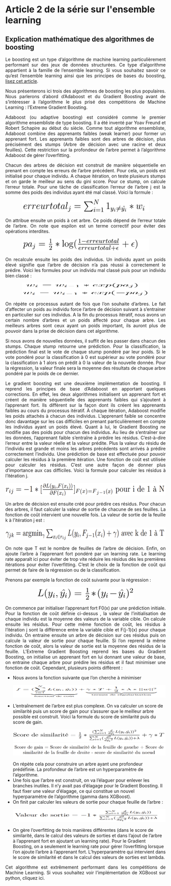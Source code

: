# Article 2 de la série sur l'ensemble learning
## Explication mathématique des algorithmes de boosting 

<p align="justify">
Le boosting est un type d’algorithme de machine learning particulièrement performant sur des jeux de données structurées. Ce type d’algorithme appartient à la famille de l’ensemble learning. Si vous souhaitez savoir ce qu’est l’ensemble learning ainsi que les principes de bases du boosting, <a href="">lisez cet article</a>.
</p>

<p align="justify">
Nous présenterons ici trois des algorithmes de boosting les plus populaires. Nous parlerons d’abord d’Adaboost et du Gradient Boosting avant de s’intéresser à l’algorithme le plus prisé des compétitions de Machine Learning : l’Extreme Gradient Boosting.
</p>

<p align="justify">
Adaboost (ou adaptive boosting) est considéré comme le premier algorithme ensembliste de type boosting. Il a été inventé par Yoav Freund et Robert Schapire au début du siècle. Comme tout algorithme ensembliste, Adaboost combine des apprenants faibles (weak learner) pour former un apprenant fort. Les apprenants faibles sont des arbres de décision, plus précisément des stumps (Arbre de décision avec une racine et deux feuilles). Cette restriction sur la profondeur de l’arbre permet à l’algorithme Adaboost de gérer l’overfitting. </p>

<p align="justify">
Chacun des arbres de décision est construit de manière séquentielle en prenant en compte les erreurs de l’arbre précédent. Pour cela, un poids est initialisé pour chaque individu. A chaque itération, on teste plusieurs stumps et on garde le meilleur au sens du gini score. Pour ce stump, on calcule l’erreur totale. Pour une tâche de classification l’erreur de l’arbre j est la somme des poids des individus ayant été mal classé. Voici la formule :
</p>

<p align="center">
  <img width="400" height="40" src="/Pictures/Image1.png">
</p>

<p align="justify">
On attribue ensuite un poids à cet arbre. Ce poids dépend de l’erreur totale de l’arbre. On note que espilon est un terme correctif pour éviter des opérations interdites.
</p>

<p align="center">
  <img width="400" height="40" src="/Pictures/Image2.png">
</p>

<p align="justify">
On recalcule ensuite les poids des individus. Un individu ayant un poids élevé signifie que l’arbre de décision n’a pas réussi à correctement le prédire. Voici les formules pour un individu mal classé puis pour un individu bien classé :
</p>

<p align="center">
  <img width="400" height="40" src="/Pictures/Image3.png">
</p>

<p align="justify">
On répète ce processus autant de fois que l’on souhaite d’arbres. Le fait d’affecter un poids au individu force l’arbre de décision suivant à s’entrainer en particulier sur ces individus. A la fin du processus itératif, nous avons un certain nombre d’arbres et un poids affecté pour chaque arbre. Les meilleurs arbres sont ceux ayant un poids important, ils auront plus de pouvoir dans la prise de décision dans cet algorithme. 
</p>

<p align="justify">
Si nous avons de nouvelles données, il suffit de les passer dans chacun des stumps. Chaque stump retourne une prédiction. Pour la classification, la prédiction final est le vote de chaque stump pondéré par leur poids. Si le vote pondéré pour la classification à 0 est supérieur au vote pondéré pour la classification à 1 alors on prédit à 0 la valeur de la nouvelle donnée. Pour la régression, la valeur finale sera la moyenne des résultats de chaque arbre pondéré par le poids de ce dernier. 
</p>

<p align="justify">
Le gradient boosting est une deuxième implémentation de boosting. Il reprend les principes de base d’Adaboost en apportant quelques corrections. En effet, les deux algorithmes initialisent un apprenant fort et créent de manière séquentielle des apprenants faibles qui s’ajoutent à l’apprenant fort. Ils diffèrent sur la façon dont ils créent les apprenants faibles au cours du processus itératif. À chaque itération, Adaboost modifie les poids attachés à chacun des individus. L’apprenant faible se concentre donc davantage sur les cas difficiles en prenant particulièrement en compte les individus ayant un poids élevé. Quant à lui, le Gradient Boosting ne modifie pas des poids pour chacun des individus. Au lieu de s’entraîner sur les données, l’apprenant faible s’entraîne à prédire les résidus. C’est-à-dire l’erreur entre la valeur réelle et la valeur prédite. Plus la valeur du résidu de l’individu est grande et moins les arbres précédents sont arrivés à prédire correctement l’individu. Une prédiction de base est effectuée pour pouvoir calculer les résidus à la première itération. Une fonction de coût est utilisée pour calculer les résidus. C’est une autre façon de donner plus d’importance aux cas difficiles. Voici la formule pour calculer les résidus à l’itération j. 
</p>

<p align="center">
  <img width="800" height="40" src="/Pictures/Image4.png">
</p>


<p align="justify">
Un arbre de décision est ensuite créé pour prédire ces résidus. Pour chacun des arbres, il faut calculer la valeur de sortie de chacune de ses feuilles. La fonction de coût intervient une nouvelle fois. La valeur de sortie de la feuille k à l’itération j est : 
</p>

<p align="center">
  <img width="800" height="40" src="/Pictures/Image5.png">
</p>

<p align="justify">
On note que T est le nombre de feuilles de l’arbre de décision.
Enfin, on ajoute l’arbre à l’apprenant fort pondéré par un learning rate. Le learning rate apparaît ici pour éviter de trop vite réduire les résidus dès les premières itérations pour éviter l’overfitting. C’est le choix de la fonction de coût qui permet de faire de la régression ou de la classification.
</p>

<p align="justify">
Prenons par exemple la fonction de coût suivante pour la régression :
</p>

<p align="center">
  <img width="300" height="40" src="/Pictures/Image6.png">
</p>

<p align="justify">
On commence par initialiser l’apprenant fort F0(x) par une prédiction initiale. Pour la fonction de coût définie ci-dessus , la valeur de l’initialisation de chaque individu est la moyenne des valeurs de la variable cible. On calcule ensuite les résidus. Pour cette même fonction de coût, les résidus à l’itération j sont la différence entre la variable cible et F(j-1)(x) pour chaque individu. On entraine ensuite un arbre de décision sur ces résidus puis on calcule la valeur de sortie pour chaque feuille. Si l’on reprend la même fonction de coût, alors la valeur de sortie est la moyenne des résidus de la feuille. 
L’Extreme Gradient Boosting reprend les bases du Gradient Boosting, on initialise un apprenant fort en lui donnant une valeur de base, on entraine chaque arbre pour prédire les résidus et il faut minimiser une fonction de coût. Cependant, plusieurs points diffèrent :
</p>

<p align="justify">
<ul>
    <li>Nous avons la fonction suivante que l’on cherche à minimiser
      <p align="center">
      <img width="800" height="40" src="/Pictures/Image7.png">
      </p>
    </li>
    <li>L’entraînement de l’arbre est plus complexe. On va calculer un score de similarité puis un score de gain pour s’assurer que le meilleur arbre possible est construit. Voici la formule du score de similarité puis du score de gain. 
      <p align="center">
      <img width="700" height="40" src="/Pictures/Image8.png">
      <img width="700" height="40" src="/Pictures/Image10.png">
      </p> 
      On répète cela pour construire un arbre ayant une profondeur prédéfinie. La profondeur de l’arbre est un hyperparamètre de l’algorithme.</li>
    <li>Une fois que l’arbre est construit, on va l’élaguer pour enlever les branches inutiles. Il n’y avait pas d’élagage pour le Gradient Boosting. Il faut fixer une valeur d’élagage, ce qui constitue un nouvel hyperparamètre de l’algorithme (gamma dans XGBoost).</li>
    <li>On finit par calculer les valeurs de sortie pour chaque feuille de l’arbre :</li>
      <p align="center">
      <img width="600" height="40" src="/Pictures/Image9.png">
      </p>
    <li>On gère l’overfitting de trois manières différentes (dans le score de similarité, dans le calcul des valeurs de sorties et dans l’ajout de l’arbre à l’apprenant fort en ajoutant un learning rate). Pour le Gradient Boosting, on a seulement le learning rate pour gérer l’overfitting lorsque l’on ajoute l’arbre à l’apprenant fort. L’hyperparamètre qui intervient dans le score de similarité et dans le calcul des valeurs de sorties est lambda.</li>
</ul>
</p>

<p align="justify">
Cet algorithme est extrêmement performant dans les compétitions de Machine Learning. Si vous souhaitez voir l’implémentation de XGBoost sur python, cliquez ici.
</p>
